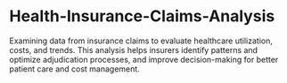 # Health-Insurance-Claims-Analysis
Examining data from insurance claims to evaluate healthcare utilization, costs, and trends. This analysis helps insurers identify patterns and optimize adjudication processes, and improve decision-making for better patient care and cost management.
